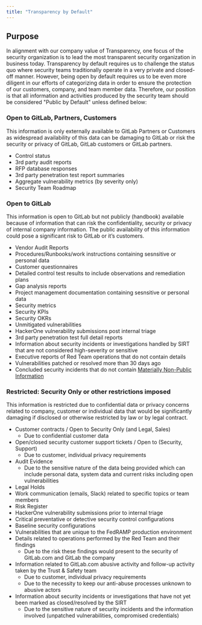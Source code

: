 ```yaml
---
title: "Transparency by Default"
---
```


## Purpose

In alignment with our company value of Transparency, one focus of the security organization is to lead the most transparent security organization in business today. Transparency by default requires us to challenge the status quo where security teams traditionally operate in a very private and closed-off manner. However, being open by default requires us to be even more diligent in our efforts of categorizing data in order to ensure the protection of our customers, company, and team member data. Therefore, our position is that all information and activities produced by the security team should be considered "Public by Default" unless defined below:

### Open to GitLab, Partners, Customers

This information is only externally available to GitLab Partners or Customers as widespread availability of this data can be damaging to GitLab or risk the security or privacy of GitLab, GitLab customers or GitLab partners.

- Control status
- 3rd party audit reports
- RFP database responses
- 3rd party penetration test report summaries
- Aggregate vulnerability metrics (by severity only)
- Security Team Roadmap

### Open to GitLab

This information is open to GitLab but not publicly (handbook) available because of information that can risk the confidentiality, security or privacy of internal company information.  The public availability of this information could pose a significant risk to GitLab or it’s customers.

- Vendor Audit Reports
- Procedures/Runbooks/work instructions containing sesnsitive or personal data
- Customer questionnaires
- Detailed control test results to include observations and remediation plans
- Gap analysis reports
- Project management documentation containing sesnsitive or personal data
- Security metrics
- Security KPIs
- Security OKRs
- Unmitigated vulnerabilities
- HackerOne vulnerability submissions post internal triage
- 3rd party penetration test full detail reports
- Information about security incidents or investigations handled by SIRT that are not considered high-severity or sensitive
- Executive reports of Red Team operations that do not contain details
- Vulnerabilities patched or resolved more than 30 days ago
- Concluded security incidents that do not contain [Materially Non-Public Information](https://about.gitlab.com/handbook/product/product-safe-guidance/#materially-non-public-information)

### Restricted: Security Only or other restrictions imposed

This information is restricted due to confidential data or privacy concerns related to company, customer or individual data that would be significantly damaging if disclosed or otherwise restricted by law or by legal contract.
- Customer contracts / Open to Security Only (and Legal, Sales)
     - Due to confidential customer data
- Open/closed security customer support tickets / Open to (Security, Support)
     - Due to customer, individual privacy requirements
- Audit Evidence
     - Due to the sensitive nature of the data being provided which can include personal data, system data and current risks including open vulnerabilities
- Legal Holds
- Work communication (emails, Slack) related to specific topics or team members
- Risk Register
- HackerOne vulnerability submissions prior to internal triage
- Critical preventative or detective security control configurations
- Baseline security configurations
- Vulnerabilities that are unique to the FedRAMP production environment
- Details related to operations performed by the Red Team and their findings
     - Due to the risk these findings would present to the security of GitLab.com and GitLab the company
- Information related to GitLab.com abusive activity and follow-up activity taken by the Trust & Safety team
     - Due to customer, individual privacy requirements
     - Due to the necessity to keep our anti-abuse processes unknown to abusive actors
- Information about security incidents or investigations that have not yet been marked as closed/resolved by the SIRT
     - Due to the sensitive nature of security incidents and the information involved (unpatched vulnerabilities, compromised credentials)
